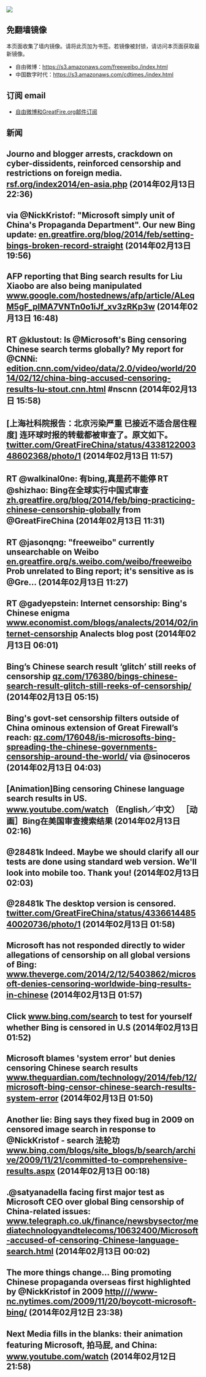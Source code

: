 <img src="logos.png" />

## 免翻墙镜像
本页面收集了墙内镜像。请将此页加为书签。若镜像被封锁，请访问本页面获取最新镜像。
* 自由微博：https://s3.amazonaws.com/freeweibo./index.html
* 中国数字时代：https://s3.amazonaws.com/cdtimes./index.html

## 订阅 email
* <a href="https://greatfire.us7.list-manage.com/subscribe?u=854fca58782082e0cbdf204a0&id=c78949b93c">自由微博和GreatFire.org邮件订阅</a>
		
## 新闻
Journo and blogger arrests, crackdown on cyber-dissidents, reinforced censorship and restrictions on foreign media. <a href="http://rsf.org/index2014/en-asia.php">rsf.org/index2014/en-asia.php</a> (2014年02月13日 22:36)
 ---
via @NickKristof: "Microsoft simply unit of China's Propaganda Department". Our new Bing update: <a href="https://en.greatfire.org/blog/2014/feb/setting-bings-broken-record-straight">en.greatfire.org/blog/2014/feb/setting-bings-broken-record-straight</a> (2014年02月13日 19:56)
 ---
AFP reporting that Bing search results for Liu Xiaobo are also being manipulated <a href="http://www.google.com/hostednews/afp/article/ALeqM5gF_plMA7VNTn0o1iJf_xv3zRKp3w?docId=effb47e0-840a-4a3f-a98c-a4667751d78f&hl=en">www.google.com/hostednews/afp/article/ALeqM5gF_plMA7VNTn0o1iJf_xv3zRKp3w</a> (2014年02月13日 16:48)
 ---
RT @klustout: Is @Microsoft's Bing censoring Chinese search terms globally? My report for @CNNi: <a href="http://edition.cnn.com/video/data/2.0/video/world/2014/02/12/china-bing-accused-censoring-results-lu-stout.cnn.html">edition.cnn.com/video/data/2.0/video/world/2014/02/12/china-bing-accused-censoring-results-lu-stout.cnn.html</a> #nscnn (2014年02月13日 15:58)
 ---
[上海社科院报告：北京污染严重 已接近不适合居住程度] 连环球时报的转载都被审查了。原文如下。 <a href="https://twitter.com/GreatFireChina/status/433812200348602368/photo/1">twitter.com/GreatFireChina/status/433812200348602368/photo/1</a> (2014年02月13日 11:57)
 ---
RT @walkinal0ne: 有bing,真是药不能停 RT @shizhao: Bing在全球实行中国式审查 <a href="https://zh.greatfire.org/blog/2014/feb/bing-practicing-chinese-censorship-globally#.Uvwd7liC47k.twitter">zh.greatfire.org/blog/2014/feb/bing-practicing-chinese-censorship-globally</a> from @GreatFireChina (2014年02月13日 11:31)
 ---
RT @jasonqng: "freeweibo" currently unsearchable on Weibo <a href="https://en.greatfire.org/s.weibo.com/weibo/freeweibo">en.greatfire.org/s.weibo.com/weibo/freeweibo</a> Prob unrelated to Bing report; it's sensitive as is  @Gre… (2014年02月13日 11:27)
 ---
RT @gadyepstein: Internet censorship: Bing's Chinese enigma <a href="http://www.economist.com/blogs/analects/2014/02/internet-censorship">www.economist.com/blogs/analects/2014/02/internet-censorship</a> Analects blog post (2014年02月13日 06:01)
 ---
Bing’s Chinese search result ‘glitch’ still reeks of censorship <a href="http://qz.com/176380/bings-chinese-search-result-glitch-still-reeks-of-censorship/">qz.com/176380/bings-chinese-search-result-glitch-still-reeks-of-censorship/</a> (2014年02月13日 05:15)
 ---
Bing's govt-set censorship filters outside of China ominous extension of Great Firewall’s reach: <a href="http://qz.com/176048/is-microsofts-bing-spreading-the-chinese-governments-censorship-around-the-world/?utm_content=bufferfc2e4&utm_medium=social&utm_source=twitter.com&utm_campaign=buffer">qz.com/176048/is-microsofts-bing-spreading-the-chinese-governments-censorship-around-the-world/</a> via @sinoceros (2014年02月13日 04:03)
 ---
[Animation]Bing censoring Chinese language search results in US.  
<a href="https://www.youtube.com/watch?v=ENM0vxlvGYQ">www.youtube.com/watch</a> （English／中文）
［动画］Bing在美国审查搜索结果 (2014年02月13日 02:16)
 ---
@28481k Indeed. Maybe we should clarify all our tests are done using standard web version. We'll look into mobile too. Thank you! (2014年02月13日 02:03)
 ---
@28481k The desktop version is censored. <a href="https://twitter.com/GreatFireChina/status/433661448540020736/photo/1">twitter.com/GreatFireChina/status/433661448540020736/photo/1</a> (2014年02月13日 01:58)
 ---
Microsoft has not responded directly to wider allegations of censorship on all global versions of Bing: <a href="http://www.theverge.com/2014/2/12/5403862/microsoft-denies-censoring-worldwide-bing-results-in-chinese?utm_content=bufferaec7a&utm_medium=social&utm_source=twitter.com&utm_campaign=buffer">www.theverge.com/2014/2/12/5403862/microsoft-denies-censoring-worldwide-bing-results-in-chinese</a> (2014年02月13日 01:57)
 ---
Click <a href="https://www.bing.com/search?q=%E8%87%AA%E7%94%B1%E9%97%A8&mkt=zh-CN">www.bing.com/search</a> to test for yourself whether Bing is censored in U.S (2014年02月13日 01:52)
 ---
Microsoft blames 'system error' but denies censoring Chinese search results <a href="http://www.theguardian.com/technology/2014/feb/12/microsoft-bing-censor-chinese-search-results-system-error#start-of-comments">www.theguardian.com/technology/2014/feb/12/microsoft-bing-censor-chinese-search-results-system-error</a> (2014年02月13日 01:50)
 ---
Another lie: Bing says they fixed bug in 2009 on censored image search in response to @NickKristof - search 法轮功 <a href="http://www.bing.com/blogs/site_blogs/b/search/archive/2009/11/21/committed-to-comprehensive-results.aspx?utm_content=bufferd372a&utm_medium=social&utm_source=twitter.com&utm_campaign=buffer">www.bing.com/blogs/site_blogs/b/search/archive/2009/11/21/committed-to-comprehensive-results.aspx</a> (2014年02月13日 00:18)
 ---
.@satyanadella facing first major test as Microsoft CEO over global Bing censorship of China-related issues: <a href="http://www.telegraph.co.uk/finance/newsbysector/mediatechnologyandtelecoms/10632400/Microsoft-accused-of-censoring-Chinese-language-search.html?utm_content=buffer52c48&utm_medium=social&utm_source=twitter.com&utm_campaign=buffer">www.telegraph.co.uk/finance/newsbysector/mediatechnologyandtelecoms/10632400/Microsoft-accused-of-censoring-Chinese-language-search.html</a> (2014年02月13日 00:02)
 ---
The more things change... Bing promoting Chinese propaganda overseas first highlighted by @NickKristof in 2009 <a href="HTTP://http:////www-nc.nytimes.com/2009/11/20/boycott-microsoft-bing/?=_php=true&_type=blogs&_php=true&_type=blogs&_php=true&_type=blogs&_php=true&_type=blogs&_php=true&_type=blogs&_php=true&_type=blogs&_php=true&_type=blogs&_r=6&">http////www-nc.nytimes.com/2009/11/20/boycott-microsoft-bing/</a> (2014年02月12日 23:38)
 ---
Next Media fills in the blanks: their animation featuring Microsoft, 拍马屁, and China:  <a href="http://www.youtube.com/watch?v=ENM0vxlvGYQ">www.youtube.com/watch</a> (2014年02月12日 21:58)
 ---
